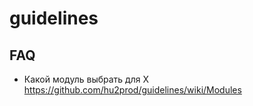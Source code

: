# guidelines
## FAQ
 * Какой модуль выбрать для X https://github.com/hu2prod/guidelines/wiki/Modules
